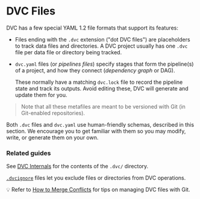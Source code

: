 # DVC Files

DVC has a few special YAML 1.2 file formats that support its features:

- Files ending with the `.dvc` extension ("dot DVC files") are placeholders to
  track data files and directories. A <abbr>DVC project</abbr> usually has one
  `.dvc` file per data file or directory being tracked.
- `dvc.yaml` files (or _pipelines files_) specify stages that form the
  pipeline(s) of a project, and how they connect (_dependency graph_ or DAG).

  These normally have a matching `dvc.lock` file to record the pipeline state
  and track its <abbr>outputs</abbr>. Avoid editing these, DVC will generate and
  update them for you.

> Note that all these metafiles are meant to be versioned with Git (in
> Git-enabled <abbr>repositories</abbr>).

Both `.dvc` files and `dvc.yaml` use human-friendly schemas, described in this
section. We encourage you to get familiar with them so you may modify, write, or
generate them on your own.

### Related guides

See [DVC Internals](/doc/user-guide/dvc-internals) for the contents of the
`.dvc/` directory.

[`.dvcignore`](/doc/user-guide/dvcignore) files let you exclude files or
directories from DVC operations.

💡 Refer to [How to Merge Conflicts](/doc/user-guide/how-to/merge-conflicts) for
tips on managing DVC files with Git.
